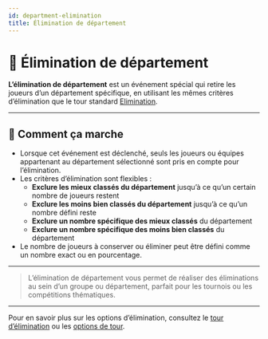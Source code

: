 ```yaml
---
id: department-elimination
title: Élimination de département
---
```


# 🏢 Élimination de département

**L’élimination de département** est un événement spécial qui retire les joueurs d’un département spécifique, en utilisant les mêmes critères d’élimination que le tour standard [Elimination](050-elimination.md).

---

## 📝 Comment ça marche

- Lorsque cet événement est déclenché, seuls les joueurs ou équipes appartenant au département sélectionné sont pris en compte pour l’élimination.
- Les critères d’élimination sont flexibles :
    - **Exclure les mieux classés du département** jusqu’à ce qu’un certain nombre de joueurs restent
    - **Exclure les moins bien classés du département** jusqu’à ce qu’un nombre défini reste
    - **Exclure un nombre spécifique des mieux classés** du département
    - **Exclure un nombre spécifique des moins bien classés** du département
- Le nombre de joueurs à conserver ou éliminer peut être défini comme un nombre exact ou en pourcentage.

---

> L’élimination de département vous permet de réaliser des éliminations au sein d’un groupe ou département, parfait pour les tournois ou les compétitions thématiques.

---

Pour en savoir plus sur les options d’élimination, consultez le [tour d’élimination](050-elimination.md) ou les [options de tour](../editor/008-round-options.md).
